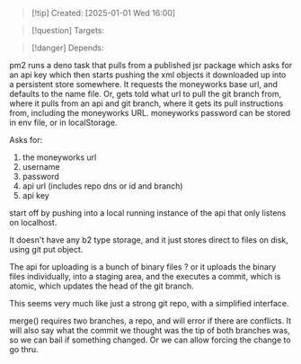 
>[!tip] Created: [2025-01-01 Wed 16:00]

>[!question] Targets: 

>[!danger] Depends: 

pm2 runs a deno task that pulls from a published jsr package which asks for an api key which then starts pushing the xml objects it downloaded up into a persistent store somewhere.
It requests the moneyworks base url, and defaults to the name file.
Or, gets told what url to pull the git branch from, where it pulls from an api and git branch, where it gets its pull instructions from, including the moneyworks URL.  moneyworks password can be stored in env file, or in localStorage.

Asks for:
1. the moneyworks url
2. username
3. password
4. api url (includes repo dns or id and branch)
5. api key

start off by pushing into a local running instance of the api that only listens on localhost.

It doesn't have any b2 type storage, and it just stores direct to files on disk, using git put object.



The api for uploading is a bunch of binary files ?
or it uploads the binary files individually, into a staging area, and the executes a commit, which is atomic, which updates the head of the git branch.

This seems very much like just a strong git repo, with a simplified interface.

merge() requires two branches, a repo, and will error if there are conflicts.  It will also say what the commit we thought was the tip of both branches was, so we can bail if something changed.  Or we can allow forcing the change to go thru.
